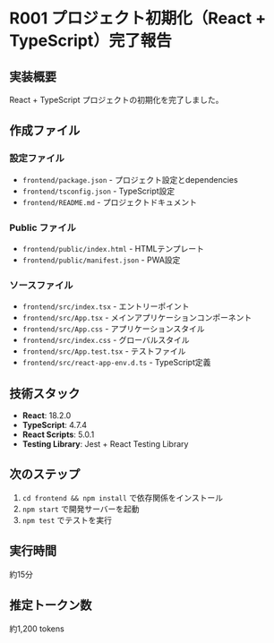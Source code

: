 # R001 プロジェクト初期化（React + TypeScript）完了報告

## 実装概要

React + TypeScript プロジェクトの初期化を完了しました。

## 作成ファイル

### 設定ファイル
- `frontend/package.json` - プロジェクト設定とdependencies
- `frontend/tsconfig.json` - TypeScript設定
- `frontend/README.md` - プロジェクトドキュメント

### Public ファイル
- `frontend/public/index.html` - HTMLテンプレート
- `frontend/public/manifest.json` - PWA設定

### ソースファイル
- `frontend/src/index.tsx` - エントリーポイント
- `frontend/src/App.tsx` - メインアプリケーションコンポーネント
- `frontend/src/App.css` - アプリケーションスタイル
- `frontend/src/index.css` - グローバルスタイル
- `frontend/src/App.test.tsx` - テストファイル
- `frontend/src/react-app-env.d.ts` - TypeScript定義

## 技術スタック

- **React**: 18.2.0
- **TypeScript**: 4.7.4
- **React Scripts**: 5.0.1
- **Testing Library**: Jest + React Testing Library

## 次のステップ

1. `cd frontend && npm install` で依存関係をインストール
2. `npm start` で開発サーバーを起動
3. `npm test` でテストを実行

## 実行時間

約15分

## 推定トークン数

約1,200 tokens